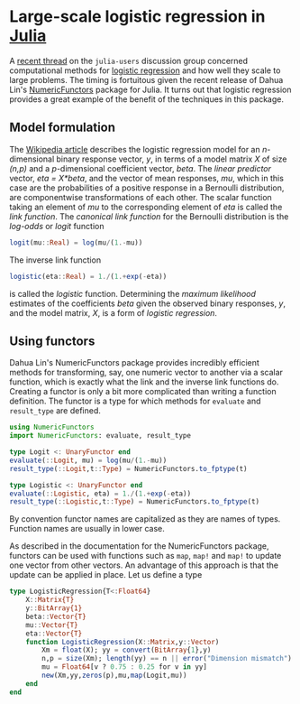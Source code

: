 # Large-scale logistic regression in [Julia](http://julialang.org)

A
[recent thread](https://groups.google.com/forum/#!topic/julia-users/Izq1DjfMhek)
on the `julia-users` discussion group concerned computational methods
for
[logistic regression](http://en.wikipedia.org/wiki/Logistic_regression)
and how well they scale to large problems.  The timing is fortuitous
given the recent release of Dahua Lin's
[NumericFunctors](https://github.com/lindahua/NumericFunctors.jl)
package for Julia.  It turns out that logistic regression provides a
great example of the benefit of the techniques in this package.

## Model formulation

The
[Wikipedia article](http://en.wikipedia.org/wiki/Logistic_regression)
describes the logistic regression model for an _n_-dimensional binary
response vector, _y_, in terms of a model matrix _X_ of size _(n,p)_
and a _p_-dimensional coefficient vector, _beta_.  The *linear
predictor* vector, _eta = X*beta_, and the vector of mean responses,
_mu_, which in this case are the probabilities of a positive response
in a Bernoulli distribution, are componentwise transformations of each
other.  The scalar function taking an element of _mu_ to the
corresponding element of _eta_ is called the *link function*.  The
*canonical link function* for the Bernoulli distribution is the
*log-odds* or *logit* function
```julia
logit(mu::Real) = log(mu/(1.-mu))
```
The inverse link function
```julia
logistic(eta::Real) = 1./(1.+exp(-eta))
```
is called the *logistic* function.  Determining the *maximum
likelihood* estimates of the coefficients _beta_ given the observed
binary responses, _y_, and the model matrix, _X_, is a form of
*logistic regression*.

## Using functors

Dahua Lin's NumericFunctors package provides incredibly efficient
methods for transforming, say, one numeric vector to another via a
scalar function, which is exactly what the link and the inverse link
functions do.  Creating a functor is only a bit more complicated than
writing a function definition.  The functor is a type for which
methods for `evaluate` and `result_type` are defined.

```julia
using NumericFunctors
import NumericFunctors: evaluate, result_type

type Logit <: UnaryFunctor end
evaluate(::Logit, mu) = log(mu/(1.-mu))
result_type(::Logit,t::Type) = NumericFunctors.to_fptype(t)

type Logistic <: UnaryFunctor end
evaluate(::Logistic, eta) = 1./(1.+exp(-eta))
result_type(::Logistic,t::Type) = NumericFunctors.to_fptype(t)
```
By convention functor names are capitalized as they are names of
types.  Function names are usually in lower case.

As described in the documentation for the NumericFunctors package, 
functors can be used with functions such as `map`, `map!` and `map!`
to update one vector from other vectors.  An advantage of this
approach is that the update can be applied in place.  Let us define a
type

```julia
type LogisticRegression{T<:Float64}
    X::Matrix{T}
	y::BitArray{1}
	beta::Vector{T}
	mu::Vector{T}
	eta::Vector{T}
	function LogisticRegression(X::Matrix,y::Vector)
	    Xm = float(X); yy = convert(BitArray{1},y)
		n,p = size(Xm); length(yy) == n || error("Dimension mismatch")
		mu = Float64[v ? 0.75 : 0.25 for v in yy]
		new(Xm,yy,zeros(p),mu,map(Logit,mu))
    end
end
```
